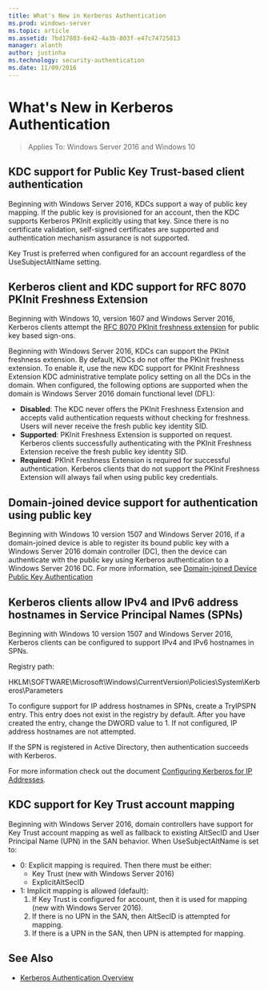 ```yaml
---
title: What's New in Kerberos Authentication
ms.prod: windows-server
ms.topic: article
ms.assetid: 7bd17803-6e42-4a3b-803f-e47c74725813
manager: alanth
author: justinha
ms.technology: security-authentication
ms.date: 11/09/2016
---
```


# What's New in Kerberos Authentication

>Applies To: Windows Server 2016 and Windows 10

## KDC support for Public Key Trust-based client authentication

Beginning with Windows Server 2016, KDCs support a way of public key mapping. 
If the public key is provisioned for an account, then the KDC supports Kerberos PKInit explicitly using that key. 
Since there is no certificate validation, self-signed certificates are supported and authentication mechanism assurance is not supported.

Key Trust is preferred when configured for an account regardless of the UseSubjectAltName setting.

## Kerberos client and KDC support for RFC 8070 PKInit Freshness Extension

Beginning with Windows 10, version 1607 and Windows Server 2016, Kerberos clients attempt the [RFC 8070 PKInit freshness extension](https://datatracker.ietf.org/doc/draft-ietf-kitten-pkinit-freshness/) for public key based sign-ons. 

Beginning with Windows Server 2016, KDCs can support the PKInit freshness extension. 
By default, KDCs do not offer the PKInit freshness extension. To enable it, use the new KDC support for PKInit Freshness Extension KDC administrative template policy setting on all the DCs in the domain. 
When configured, the following options are supported when the domain is Windows Server 2016 domain functional level (DFL):

- **Disabled**: The KDC never offers the PKInit Freshness Extension and accepts valid authentication requests without checking for freshness. Users will never receive the fresh public key identity SID.
- **Supported**: PKInit Freshness Extension is supported on request. Kerberos clients successfully authenticating with the PKInit Freshness Extension receive the fresh public key identity SID.
- **Required**: PKInit Freshness Extension is required for successful authentication. Kerberos clients that do not support the PKInit Freshness Extension will always fail when using public key credentials.

## Domain-joined device support for authentication using public key

Beginning with Windows 10 version 1507 and Windows Server 2016, if a domain-joined device is able to register its bound public key with a Windows Server 2016 domain controller (DC), then the device can authenticate with the public key using Kerberos authentication to a Windows Server 2016 DC. For more information, see [Domain-joined Device Public Key Authentication](Domain-joined-Device-Public-Key-Authentication.md)

## Kerberos clients allow IPv4 and IPv6 address hostnames in Service Principal Names (SPNs)

Beginning with Windows 10 version 1507 and Windows Server 2016, Kerberos clients can be configured to support IPv4 and IPv6 hostnames in SPNs. 

Registry path:

HKLM\SOFTWARE\Microsoft\Windows\CurrentVersion\Policies\System\Kerberos\Parameters

To configure support for IP address hostnames in SPNs, create a TryIPSPN entry. 
This entry does not exist in the registry by default. 
After you have created the entry, change the DWORD value to 1. 
If not configured, IP address hostnames are not attempted.

If the SPN is registered in Active Directory, then authentication succeeds with Kerberos. 

For more information check out the document [Configuring Kerberos for IP Addresses](configuring-kerberos-over-ip.md).

## KDC support for Key Trust account mapping

Beginning with Windows Server 2016, domain controllers have support for Key Trust account mapping as well as fallback to existing AltSecID and User Principal Name (UPN) in the SAN behavior. When UseSubjectAltName is set to:

- 0: Explicit mapping is required. Then there must be either:
    - Key Trust (new with Windows Server 2016)
    - ExplicitAltSecID
- 1: Implicit mapping is allowed (default):
    1. If Key Trust is configured for account, then it is used for mapping (new with Windows Server 2016).
    2. If there is no UPN in the SAN, then AltSecID is attempted for mapping.
    3. If there is a UPN in the SAN, then UPN is attempted for mapping.

## See Also

- [Kerberos Authentication Overview](kerberos-authentication-overview.md)
